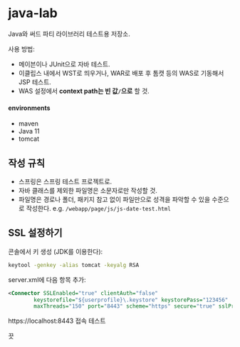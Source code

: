 # java-lab

Java와 써드 파티 라이브러리 테스트용 저장소. 

사용 방법:

- 메이븐이나 JUnit으로 자바 테스트.
- 이클립스 내에서 WST로 띄우거나, WAR로 배포 후 톰캣 등의 WAS로 기동해서 JSP 테스트.
- WAS 설정에서 **context path는 빈 값`/`으로** 할 것.

#### environments

- maven
- Java 11
- tomcat

## 작성 규칙

- 스프링은 스프링 테스트 프로젝트로.
- 자바 클래스를 제외한 파일명은 소문자로만 작성할 것.
- 파일명은 경로나 폴더, 패키지 참고 없이 파일만으로 성격을 파악할 수 있을 수준으로 작성한다. e.g. `/webapp/page/js/js-date-test.html`

## SSL 설정하기

콘솔에서 키 생성 (JDK를 이용한다):

```bash
keytool -genkey -alias tomcat -keyalg RSA
```

server.xml에 다음 항목 추가:

```xml
<Connector SSLEnabled="true" clientAuth="false"
		keystorefile="${userprofile}\.keystore" keystorePass="123456"
		maxThreads="150" port="8443" scheme="https" secure="true" sslProtocol="TLS" />
```

https://localhost:8443 접속 테스트

끗
